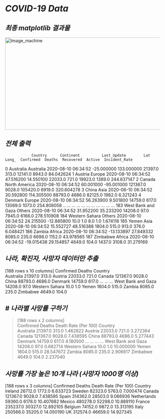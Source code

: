 *COVID-19 Data*
==========  

*최종 matplotlib 결과물*
-----
<img src="https://user-images.githubusercontent.com/66001539/120742822-a27bef80-c532-11eb-9e2d-df1ec3c18f68.png" width="600px" height="300px" title="px(픽셀) 크기 설정" alt="Image_machine"></img><br/>  


*전체 출력*
-----  
>
                Country      Continent          Last_Update        Lat       Long_  Confirmed  Deaths  Recovered  Active  Incident_Rate
0             Australia      Australia  2020-08-10 06:34:52 -25.000000  133.000000    21397.0   313.0    12141.0  8943.0      84.042624
1               Austria         Europe  2020-08-10 06:34:52  47.516200   14.550100    22033.0   721.0    19923.0  1389.0     244.637147
2                Canada  North America  2020-08-10 06:34:52  60.001000  -95.001000   121367.0  9028.0   105420.0  6919.0     320.604278
3                 China           Asia  2020-08-10 06:34:52  30.592800  114.305500    88793.0  4686.0    82125.0  1982.0       6.321243
4               Denmark         Europe  2020-08-10 06:34:52  56.263900    9.501800    14759.0   617.0    13069.0  1073.0     254.808058
..                  ...            ...                  ...        ...         ...        ...     ...        ...     ...            ...
183  West Bank and Gaza         Others  2020-08-10 06:34:52  31.952200   35.233200    14208.0    97.0     7945.0  6166.0     278.510908
184      Western Sahara         Others  2020-08-10 06:34:52  24.215500  -12.885800       10.0     1.0        8.0     1.0       1.674116
185               Yemen           Asia  2020-08-10 06:34:52  15.552727   48.516388     1804.0   515.0      913.0   376.0       6.048421
186              Zambia         Africa  2020-08-10 06:34:52 -13.133897   27.849332     8085.0   235.0     6698.0  1152.0      43.978565
187            Zimbabwe         Africa  2020-08-10 06:34:52 -19.015438   29.154857     4649.0   104.0     1437.0  3108.0      31.279169
  
*나라, 확진자, 사망자 데이터만 추출*
-----  
>
[188 rows x 10 columns]
                    Confirmed  Deaths
Country                              
Australia             21397.0   313.0
Austria               22033.0   721.0
Canada               121367.0  9028.0
China                 88793.0  4686.0
Denmark               14759.0   617.0
...                       ...     ...
West Bank and Gaza    14208.0    97.0
Western Sahara           10.0     1.0
Yemen                  1804.0   515.0
Zambia                 8085.0   235.0
Zimbabwe               4649.0   104.0
  

*# 나라별 사망률 구하기*
-----  
> [188 rows x 2 columns]  
                    Confirmed  Deaths  Death Rate (Per 100)
Country                                                    
Australia             21397.0   313.0              1.462822
Austria               22033.0   721.0              3.272364
Canada               121367.0  9028.0              7.438595
China                 88793.0  4686.0              5.277443
Denmark               14759.0   617.0              4.180500
...                       ...     ...                   ...
West Bank and Gaza    14208.0    97.0              0.682714
Western Sahara           10.0     1.0             10.000000
Yemen                  1804.0   515.0             28.547672
Zambia                 8085.0   235.0              2.906617
Zimbabwe               4649.0   104.0              2.237040
  

*사망률 가장 높은 10개 나라 (사망자 1000명 이상)*
-----  
[188 rows x 3 columns]
             Confirmed   Deaths  Death Rate (Per 100)
Country                                              
Ireland        26712.0   1772.0              6.633723
Sweden         82323.0   5763.0              7.000474
Canada        121367.0   9028.0              7.438595
Spain         314362.0  28503.0              9.066936
Netherlands    59360.0   6178.0             10.407682
Mexico        480278.0  52298.0             10.889110
France        235237.0  30327.0             12.892105
Belgium        74152.0   9872.0             13.313195
Italy         250566.0  35205.0             14.050190
UK            312574.0  46659.0             14.927345
